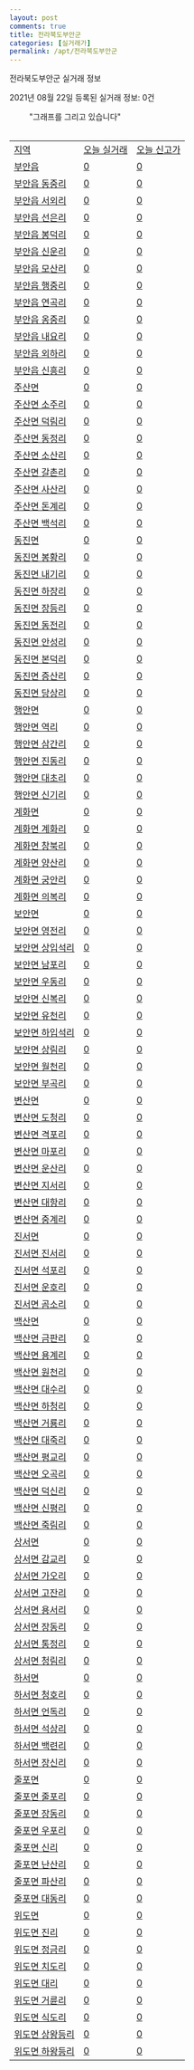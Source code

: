 ```yaml
---
layout: post
comments: true
title: 전라북도부안군
categories: [실거래가]
permalink: /apt/전라북도부안군
---
```


전라북도부안군 실거래 정보

2021년 08월 22일 등록된 실거래 정보: 0건

<!--<script async src="https://pagead2.googlesyndication.com/pagead/js/adsbygoogle.js?client=ca-pub-3485438051770037"
 crossorigin="anonymous"></script>-->

<script type="text/javascript">
  google.charts.load('current', {'packages':['corechart']});
  google.charts.setOnLoadCallback(drawChart);

  function drawChart() {
    var data = google.visualization.arrayToDataTable([['거래일', '매매', '전월세', '전매'], ['19-10', 0, 0, 3], ['19-11', 0, 0, 1], ['20-02', 0, 0, 3], ['20-03', 0, 0, 8], ['20-04', 0, 0, 17], ['20-05', 0, 0, 14], ['20-06', 0, 0, 6], ['20-07', 0, 0, 3], ['20-08', 8, 5, 1], ['20-09', 26, 11, 0], ['20-10', 19, 9, 1], ['20-11', 32, 17, 0], ['20-12', 33, 8, 1], ['21-01', 29, 7, 3], ['21-02', 16, 24, 0], ['21-03', 32, 11, 1], ['21-04', 32, 7, 0], ['21-05', 20, 16, 2], ['21-06', 15, 15, 3], ['21-07', 26, 9, 6], ['21-08', 5, 2, 2]]);

    var options = {
      title: '최근 1년간 유형별 거래량 추이',
      legend: { position: 'bottom' }
    };

    setTimeout(function() {
        var chart = new google.visualization.LineChart(document.getElementById('columnchart_material'));
        chart.draw(data, (options));
        document.getElementById('loading').style.display = 'none';
    }, 1000);

  }
</script>

<div id="loading" style="z-index:20; display: block; margin-left: 35px">"그래프를 그리고 있습니다"</div>
<div id="columnchart_material" style="width: 95%; margin-left: -35px; display: block"></div>
<!--<div style="width: 95%; margin-left: -35px; display: block">
      <script async src="https://pagead2.googlesyndication.com/pagead/js/adsbygoogle.js?client=ca-pub-3485438051770037"
          crossorigin="anonymous"></script>
      <ins class="adsbygoogle"
          style="display:block"
          data-ad-format="fluid"
          data-ad-layout-key="-fb+5w+4e-db+86"
          data-ad-client="ca-pub-3485438051770037"
          data-ad-slot="1827090281"></ins>
      <script>
          (adsbygoogle = window.adsbygoogle || []).push({});
      </script>
</div>-->
<br>
<table class="sortable">
  <tr>
    <td><a href="#">지역</a></td>
    <td><a href="#">오늘 실거래</a></td>
    <td><a href="#">오늘 신고가</a></td>
  </tr>

  
  <tr class="item">
    <td><a href="전라북도부안군부안읍">부안읍</a></td>
    <td><a href="전라북도부안군부안읍">0</a></td>
    <td><a href="전라북도부안군부안읍">0</a></td>
  </tr>
    

  <tr class="item">
    <td><a href="전라북도부안군부안읍동중리">부안읍 동중리</a></td>
    <td><a href="전라북도부안군부안읍동중리">0</a></td>
    <td><a href="전라북도부안군부안읍동중리">0</a></td>
  </tr>
    

  <tr class="item">
    <td><a href="전라북도부안군부안읍서외리">부안읍 서외리</a></td>
    <td><a href="전라북도부안군부안읍서외리">0</a></td>
    <td><a href="전라북도부안군부안읍서외리">0</a></td>
  </tr>
    

  <tr class="item">
    <td><a href="전라북도부안군부안읍선은리">부안읍 선은리</a></td>
    <td><a href="전라북도부안군부안읍선은리">0</a></td>
    <td><a href="전라북도부안군부안읍선은리">0</a></td>
  </tr>
    

  <tr class="item">
    <td><a href="전라북도부안군부안읍봉덕리">부안읍 봉덕리</a></td>
    <td><a href="전라북도부안군부안읍봉덕리">0</a></td>
    <td><a href="전라북도부안군부안읍봉덕리">0</a></td>
  </tr>
    

  <tr class="item">
    <td><a href="전라북도부안군부안읍신운리">부안읍 신운리</a></td>
    <td><a href="전라북도부안군부안읍신운리">0</a></td>
    <td><a href="전라북도부안군부안읍신운리">0</a></td>
  </tr>
    

  <tr class="item">
    <td><a href="전라북도부안군부안읍모산리">부안읍 모산리</a></td>
    <td><a href="전라북도부안군부안읍모산리">0</a></td>
    <td><a href="전라북도부안군부안읍모산리">0</a></td>
  </tr>
    

  <tr class="item">
    <td><a href="전라북도부안군부안읍행중리">부안읍 행중리</a></td>
    <td><a href="전라북도부안군부안읍행중리">0</a></td>
    <td><a href="전라북도부안군부안읍행중리">0</a></td>
  </tr>
    

  <tr class="item">
    <td><a href="전라북도부안군부안읍연곡리">부안읍 연곡리</a></td>
    <td><a href="전라북도부안군부안읍연곡리">0</a></td>
    <td><a href="전라북도부안군부안읍연곡리">0</a></td>
  </tr>
    

  <tr class="item">
    <td><a href="전라북도부안군부안읍옹중리">부안읍 옹중리</a></td>
    <td><a href="전라북도부안군부안읍옹중리">0</a></td>
    <td><a href="전라북도부안군부안읍옹중리">0</a></td>
  </tr>
    

  <tr class="item">
    <td><a href="전라북도부안군부안읍내요리">부안읍 내요리</a></td>
    <td><a href="전라북도부안군부안읍내요리">0</a></td>
    <td><a href="전라북도부안군부안읍내요리">0</a></td>
  </tr>
    

  <tr class="item">
    <td><a href="전라북도부안군부안읍외하리">부안읍 외하리</a></td>
    <td><a href="전라북도부안군부안읍외하리">0</a></td>
    <td><a href="전라북도부안군부안읍외하리">0</a></td>
  </tr>
    

  <tr class="item">
    <td><a href="전라북도부안군부안읍신흥리">부안읍 신흥리</a></td>
    <td><a href="전라북도부안군부안읍신흥리">0</a></td>
    <td><a href="전라북도부안군부안읍신흥리">0</a></td>
  </tr>
    

  <tr class="item">
    <td><a href="전라북도부안군주산면">주산면</a></td>
    <td><a href="전라북도부안군주산면">0</a></td>
    <td><a href="전라북도부안군주산면">0</a></td>
  </tr>
    

  <tr class="item">
    <td><a href="전라북도부안군주산면소주리">주산면 소주리</a></td>
    <td><a href="전라북도부안군주산면소주리">0</a></td>
    <td><a href="전라북도부안군주산면소주리">0</a></td>
  </tr>
    

  <tr class="item">
    <td><a href="전라북도부안군주산면덕림리">주산면 덕림리</a></td>
    <td><a href="전라북도부안군주산면덕림리">0</a></td>
    <td><a href="전라북도부안군주산면덕림리">0</a></td>
  </tr>
    

  <tr class="item">
    <td><a href="전라북도부안군주산면동정리">주산면 동정리</a></td>
    <td><a href="전라북도부안군주산면동정리">0</a></td>
    <td><a href="전라북도부안군주산면동정리">0</a></td>
  </tr>
    

  <tr class="item">
    <td><a href="전라북도부안군주산면소산리">주산면 소산리</a></td>
    <td><a href="전라북도부안군주산면소산리">0</a></td>
    <td><a href="전라북도부안군주산면소산리">0</a></td>
  </tr>
    

  <tr class="item">
    <td><a href="전라북도부안군주산면갈촌리">주산면 갈촌리</a></td>
    <td><a href="전라북도부안군주산면갈촌리">0</a></td>
    <td><a href="전라북도부안군주산면갈촌리">0</a></td>
  </tr>
    

  <tr class="item">
    <td><a href="전라북도부안군주산면사산리">주산면 사산리</a></td>
    <td><a href="전라북도부안군주산면사산리">0</a></td>
    <td><a href="전라북도부안군주산면사산리">0</a></td>
  </tr>
    

  <tr class="item">
    <td><a href="전라북도부안군주산면돈계리">주산면 돈계리</a></td>
    <td><a href="전라북도부안군주산면돈계리">0</a></td>
    <td><a href="전라북도부안군주산면돈계리">0</a></td>
  </tr>
    

  <tr class="item">
    <td><a href="전라북도부안군주산면백석리">주산면 백석리</a></td>
    <td><a href="전라북도부안군주산면백석리">0</a></td>
    <td><a href="전라북도부안군주산면백석리">0</a></td>
  </tr>
    

  <tr class="item">
    <td><a href="전라북도부안군동진면">동진면</a></td>
    <td><a href="전라북도부안군동진면">0</a></td>
    <td><a href="전라북도부안군동진면">0</a></td>
  </tr>
    

  <tr class="item">
    <td><a href="전라북도부안군동진면봉황리">동진면 봉황리</a></td>
    <td><a href="전라북도부안군동진면봉황리">0</a></td>
    <td><a href="전라북도부안군동진면봉황리">0</a></td>
  </tr>
    

  <tr class="item">
    <td><a href="전라북도부안군동진면내기리">동진면 내기리</a></td>
    <td><a href="전라북도부안군동진면내기리">0</a></td>
    <td><a href="전라북도부안군동진면내기리">0</a></td>
  </tr>
    

  <tr class="item">
    <td><a href="전라북도부안군동진면하장리">동진면 하장리</a></td>
    <td><a href="전라북도부안군동진면하장리">0</a></td>
    <td><a href="전라북도부안군동진면하장리">0</a></td>
  </tr>
    

  <tr class="item">
    <td><a href="전라북도부안군동진면장등리">동진면 장등리</a></td>
    <td><a href="전라북도부안군동진면장등리">0</a></td>
    <td><a href="전라북도부안군동진면장등리">0</a></td>
  </tr>
    

  <tr class="item">
    <td><a href="전라북도부안군동진면동전리">동진면 동전리</a></td>
    <td><a href="전라북도부안군동진면동전리">0</a></td>
    <td><a href="전라북도부안군동진면동전리">0</a></td>
  </tr>
    

  <tr class="item">
    <td><a href="전라북도부안군동진면안성리">동진면 안성리</a></td>
    <td><a href="전라북도부안군동진면안성리">0</a></td>
    <td><a href="전라북도부안군동진면안성리">0</a></td>
  </tr>
    

  <tr class="item">
    <td><a href="전라북도부안군동진면본덕리">동진면 본덕리</a></td>
    <td><a href="전라북도부안군동진면본덕리">0</a></td>
    <td><a href="전라북도부안군동진면본덕리">0</a></td>
  </tr>
    

  <tr class="item">
    <td><a href="전라북도부안군동진면증산리">동진면 증산리</a></td>
    <td><a href="전라북도부안군동진면증산리">0</a></td>
    <td><a href="전라북도부안군동진면증산리">0</a></td>
  </tr>
    

  <tr class="item">
    <td><a href="전라북도부안군동진면당상리">동진면 당상리</a></td>
    <td><a href="전라북도부안군동진면당상리">0</a></td>
    <td><a href="전라북도부안군동진면당상리">0</a></td>
  </tr>
    

  <tr class="item">
    <td><a href="전라북도부안군행안면">행안면</a></td>
    <td><a href="전라북도부안군행안면">0</a></td>
    <td><a href="전라북도부안군행안면">0</a></td>
  </tr>
    

  <tr class="item">
    <td><a href="전라북도부안군행안면역리">행안면 역리</a></td>
    <td><a href="전라북도부안군행안면역리">0</a></td>
    <td><a href="전라북도부안군행안면역리">0</a></td>
  </tr>
    

  <tr class="item">
    <td><a href="전라북도부안군행안면삼간리">행안면 삼간리</a></td>
    <td><a href="전라북도부안군행안면삼간리">0</a></td>
    <td><a href="전라북도부안군행안면삼간리">0</a></td>
  </tr>
    

  <tr class="item">
    <td><a href="전라북도부안군행안면진동리">행안면 진동리</a></td>
    <td><a href="전라북도부안군행안면진동리">0</a></td>
    <td><a href="전라북도부안군행안면진동리">0</a></td>
  </tr>
    

  <tr class="item">
    <td><a href="전라북도부안군행안면대초리">행안면 대초리</a></td>
    <td><a href="전라북도부안군행안면대초리">0</a></td>
    <td><a href="전라북도부안군행안면대초리">0</a></td>
  </tr>
    

  <tr class="item">
    <td><a href="전라북도부안군행안면신기리">행안면 신기리</a></td>
    <td><a href="전라북도부안군행안면신기리">0</a></td>
    <td><a href="전라북도부안군행안면신기리">0</a></td>
  </tr>
    

  <tr class="item">
    <td><a href="전라북도부안군계화면">계화면</a></td>
    <td><a href="전라북도부안군계화면">0</a></td>
    <td><a href="전라북도부안군계화면">0</a></td>
  </tr>
    

  <tr class="item">
    <td><a href="전라북도부안군계화면계화리">계화면 계화리</a></td>
    <td><a href="전라북도부안군계화면계화리">0</a></td>
    <td><a href="전라북도부안군계화면계화리">0</a></td>
  </tr>
    

  <tr class="item">
    <td><a href="전라북도부안군계화면창북리">계화면 창북리</a></td>
    <td><a href="전라북도부안군계화면창북리">0</a></td>
    <td><a href="전라북도부안군계화면창북리">0</a></td>
  </tr>
    

  <tr class="item">
    <td><a href="전라북도부안군계화면양산리">계화면 양산리</a></td>
    <td><a href="전라북도부안군계화면양산리">0</a></td>
    <td><a href="전라북도부안군계화면양산리">0</a></td>
  </tr>
    

  <tr class="item">
    <td><a href="전라북도부안군계화면궁안리">계화면 궁안리</a></td>
    <td><a href="전라북도부안군계화면궁안리">0</a></td>
    <td><a href="전라북도부안군계화면궁안리">0</a></td>
  </tr>
    

  <tr class="item">
    <td><a href="전라북도부안군계화면의복리">계화면 의복리</a></td>
    <td><a href="전라북도부안군계화면의복리">0</a></td>
    <td><a href="전라북도부안군계화면의복리">0</a></td>
  </tr>
    

  <tr class="item">
    <td><a href="전라북도부안군보안면">보안면</a></td>
    <td><a href="전라북도부안군보안면">0</a></td>
    <td><a href="전라북도부안군보안면">0</a></td>
  </tr>
    

  <tr class="item">
    <td><a href="전라북도부안군보안면영전리">보안면 영전리</a></td>
    <td><a href="전라북도부안군보안면영전리">0</a></td>
    <td><a href="전라북도부안군보안면영전리">0</a></td>
  </tr>
    

  <tr class="item">
    <td><a href="전라북도부안군보안면상입석리">보안면 상입석리</a></td>
    <td><a href="전라북도부안군보안면상입석리">0</a></td>
    <td><a href="전라북도부안군보안면상입석리">0</a></td>
  </tr>
    

  <tr class="item">
    <td><a href="전라북도부안군보안면남포리">보안면 남포리</a></td>
    <td><a href="전라북도부안군보안면남포리">0</a></td>
    <td><a href="전라북도부안군보안면남포리">0</a></td>
  </tr>
    

  <tr class="item">
    <td><a href="전라북도부안군보안면우동리">보안면 우동리</a></td>
    <td><a href="전라북도부안군보안면우동리">0</a></td>
    <td><a href="전라북도부안군보안면우동리">0</a></td>
  </tr>
    

  <tr class="item">
    <td><a href="전라북도부안군보안면신복리">보안면 신복리</a></td>
    <td><a href="전라북도부안군보안면신복리">0</a></td>
    <td><a href="전라북도부안군보안면신복리">0</a></td>
  </tr>
    

  <tr class="item">
    <td><a href="전라북도부안군보안면유천리">보안면 유천리</a></td>
    <td><a href="전라북도부안군보안면유천리">0</a></td>
    <td><a href="전라북도부안군보안면유천리">0</a></td>
  </tr>
    

  <tr class="item">
    <td><a href="전라북도부안군보안면하입석리">보안면 하입석리</a></td>
    <td><a href="전라북도부안군보안면하입석리">0</a></td>
    <td><a href="전라북도부안군보안면하입석리">0</a></td>
  </tr>
    

  <tr class="item">
    <td><a href="전라북도부안군보안면상림리">보안면 상림리</a></td>
    <td><a href="전라북도부안군보안면상림리">0</a></td>
    <td><a href="전라북도부안군보안면상림리">0</a></td>
  </tr>
    

  <tr class="item">
    <td><a href="전라북도부안군보안면월천리">보안면 월천리</a></td>
    <td><a href="전라북도부안군보안면월천리">0</a></td>
    <td><a href="전라북도부안군보안면월천리">0</a></td>
  </tr>
    

  <tr class="item">
    <td><a href="전라북도부안군보안면부곡리">보안면 부곡리</a></td>
    <td><a href="전라북도부안군보안면부곡리">0</a></td>
    <td><a href="전라북도부안군보안면부곡리">0</a></td>
  </tr>
    

  <tr class="item">
    <td><a href="전라북도부안군변산면">변산면</a></td>
    <td><a href="전라북도부안군변산면">0</a></td>
    <td><a href="전라북도부안군변산면">0</a></td>
  </tr>
    

  <tr class="item">
    <td><a href="전라북도부안군변산면도청리">변산면 도청리</a></td>
    <td><a href="전라북도부안군변산면도청리">0</a></td>
    <td><a href="전라북도부안군변산면도청리">0</a></td>
  </tr>
    

  <tr class="item">
    <td><a href="전라북도부안군변산면격포리">변산면 격포리</a></td>
    <td><a href="전라북도부안군변산면격포리">0</a></td>
    <td><a href="전라북도부안군변산면격포리">0</a></td>
  </tr>
    

  <tr class="item">
    <td><a href="전라북도부안군변산면마포리">변산면 마포리</a></td>
    <td><a href="전라북도부안군변산면마포리">0</a></td>
    <td><a href="전라북도부안군변산면마포리">0</a></td>
  </tr>
    

  <tr class="item">
    <td><a href="전라북도부안군변산면운산리">변산면 운산리</a></td>
    <td><a href="전라북도부안군변산면운산리">0</a></td>
    <td><a href="전라북도부안군변산면운산리">0</a></td>
  </tr>
    

  <tr class="item">
    <td><a href="전라북도부안군변산면지서리">변산면 지서리</a></td>
    <td><a href="전라북도부안군변산면지서리">0</a></td>
    <td><a href="전라북도부안군변산면지서리">0</a></td>
  </tr>
    

  <tr class="item">
    <td><a href="전라북도부안군변산면대항리">변산면 대항리</a></td>
    <td><a href="전라북도부안군변산면대항리">0</a></td>
    <td><a href="전라북도부안군변산면대항리">0</a></td>
  </tr>
    

  <tr class="item">
    <td><a href="전라북도부안군변산면중계리">변산면 중계리</a></td>
    <td><a href="전라북도부안군변산면중계리">0</a></td>
    <td><a href="전라북도부안군변산면중계리">0</a></td>
  </tr>
    

  <tr class="item">
    <td><a href="전라북도부안군진서면">진서면</a></td>
    <td><a href="전라북도부안군진서면">0</a></td>
    <td><a href="전라북도부안군진서면">0</a></td>
  </tr>
    

  <tr class="item">
    <td><a href="전라북도부안군진서면진서리">진서면 진서리</a></td>
    <td><a href="전라북도부안군진서면진서리">0</a></td>
    <td><a href="전라북도부안군진서면진서리">0</a></td>
  </tr>
    

  <tr class="item">
    <td><a href="전라북도부안군진서면석포리">진서면 석포리</a></td>
    <td><a href="전라북도부안군진서면석포리">0</a></td>
    <td><a href="전라북도부안군진서면석포리">0</a></td>
  </tr>
    

  <tr class="item">
    <td><a href="전라북도부안군진서면운호리">진서면 운호리</a></td>
    <td><a href="전라북도부안군진서면운호리">0</a></td>
    <td><a href="전라북도부안군진서면운호리">0</a></td>
  </tr>
    

  <tr class="item">
    <td><a href="전라북도부안군진서면곰소리">진서면 곰소리</a></td>
    <td><a href="전라북도부안군진서면곰소리">0</a></td>
    <td><a href="전라북도부안군진서면곰소리">0</a></td>
  </tr>
    

  <tr class="item">
    <td><a href="전라북도부안군백산면">백산면</a></td>
    <td><a href="전라북도부안군백산면">0</a></td>
    <td><a href="전라북도부안군백산면">0</a></td>
  </tr>
    

  <tr class="item">
    <td><a href="전라북도부안군백산면금판리">백산면 금판리</a></td>
    <td><a href="전라북도부안군백산면금판리">0</a></td>
    <td><a href="전라북도부안군백산면금판리">0</a></td>
  </tr>
    

  <tr class="item">
    <td><a href="전라북도부안군백산면용계리">백산면 용계리</a></td>
    <td><a href="전라북도부안군백산면용계리">0</a></td>
    <td><a href="전라북도부안군백산면용계리">0</a></td>
  </tr>
    

  <tr class="item">
    <td><a href="전라북도부안군백산면원천리">백산면 원천리</a></td>
    <td><a href="전라북도부안군백산면원천리">0</a></td>
    <td><a href="전라북도부안군백산면원천리">0</a></td>
  </tr>
    

  <tr class="item">
    <td><a href="전라북도부안군백산면대수리">백산면 대수리</a></td>
    <td><a href="전라북도부안군백산면대수리">0</a></td>
    <td><a href="전라북도부안군백산면대수리">0</a></td>
  </tr>
    

  <tr class="item">
    <td><a href="전라북도부안군백산면하청리">백산면 하청리</a></td>
    <td><a href="전라북도부안군백산면하청리">0</a></td>
    <td><a href="전라북도부안군백산면하청리">0</a></td>
  </tr>
    

  <tr class="item">
    <td><a href="전라북도부안군백산면거룡리">백산면 거룡리</a></td>
    <td><a href="전라북도부안군백산면거룡리">0</a></td>
    <td><a href="전라북도부안군백산면거룡리">0</a></td>
  </tr>
    

  <tr class="item">
    <td><a href="전라북도부안군백산면대죽리">백산면 대죽리</a></td>
    <td><a href="전라북도부안군백산면대죽리">0</a></td>
    <td><a href="전라북도부안군백산면대죽리">0</a></td>
  </tr>
    

  <tr class="item">
    <td><a href="전라북도부안군백산면평교리">백산면 평교리</a></td>
    <td><a href="전라북도부안군백산면평교리">0</a></td>
    <td><a href="전라북도부안군백산면평교리">0</a></td>
  </tr>
    

  <tr class="item">
    <td><a href="전라북도부안군백산면오곡리">백산면 오곡리</a></td>
    <td><a href="전라북도부안군백산면오곡리">0</a></td>
    <td><a href="전라북도부안군백산면오곡리">0</a></td>
  </tr>
    

  <tr class="item">
    <td><a href="전라북도부안군백산면덕신리">백산면 덕신리</a></td>
    <td><a href="전라북도부안군백산면덕신리">0</a></td>
    <td><a href="전라북도부안군백산면덕신리">0</a></td>
  </tr>
    

  <tr class="item">
    <td><a href="전라북도부안군백산면신평리">백산면 신평리</a></td>
    <td><a href="전라북도부안군백산면신평리">0</a></td>
    <td><a href="전라북도부안군백산면신평리">0</a></td>
  </tr>
    

  <tr class="item">
    <td><a href="전라북도부안군백산면죽림리">백산면 죽림리</a></td>
    <td><a href="전라북도부안군백산면죽림리">0</a></td>
    <td><a href="전라북도부안군백산면죽림리">0</a></td>
  </tr>
    

  <tr class="item">
    <td><a href="전라북도부안군상서면">상서면</a></td>
    <td><a href="전라북도부안군상서면">0</a></td>
    <td><a href="전라북도부안군상서면">0</a></td>
  </tr>
    

  <tr class="item">
    <td><a href="전라북도부안군상서면감교리">상서면 감교리</a></td>
    <td><a href="전라북도부안군상서면감교리">0</a></td>
    <td><a href="전라북도부안군상서면감교리">0</a></td>
  </tr>
    

  <tr class="item">
    <td><a href="전라북도부안군상서면가오리">상서면 가오리</a></td>
    <td><a href="전라북도부안군상서면가오리">0</a></td>
    <td><a href="전라북도부안군상서면가오리">0</a></td>
  </tr>
    

  <tr class="item">
    <td><a href="전라북도부안군상서면고잔리">상서면 고잔리</a></td>
    <td><a href="전라북도부안군상서면고잔리">0</a></td>
    <td><a href="전라북도부안군상서면고잔리">0</a></td>
  </tr>
    

  <tr class="item">
    <td><a href="전라북도부안군상서면용서리">상서면 용서리</a></td>
    <td><a href="전라북도부안군상서면용서리">0</a></td>
    <td><a href="전라북도부안군상서면용서리">0</a></td>
  </tr>
    

  <tr class="item">
    <td><a href="전라북도부안군상서면장동리">상서면 장동리</a></td>
    <td><a href="전라북도부안군상서면장동리">0</a></td>
    <td><a href="전라북도부안군상서면장동리">0</a></td>
  </tr>
    

  <tr class="item">
    <td><a href="전라북도부안군상서면통정리">상서면 통정리</a></td>
    <td><a href="전라북도부안군상서면통정리">0</a></td>
    <td><a href="전라북도부안군상서면통정리">0</a></td>
  </tr>
    

  <tr class="item">
    <td><a href="전라북도부안군상서면청림리">상서면 청림리</a></td>
    <td><a href="전라북도부안군상서면청림리">0</a></td>
    <td><a href="전라북도부안군상서면청림리">0</a></td>
  </tr>
    

  <tr class="item">
    <td><a href="전라북도부안군하서면">하서면</a></td>
    <td><a href="전라북도부안군하서면">0</a></td>
    <td><a href="전라북도부안군하서면">0</a></td>
  </tr>
    

  <tr class="item">
    <td><a href="전라북도부안군하서면청호리">하서면 청호리</a></td>
    <td><a href="전라북도부안군하서면청호리">0</a></td>
    <td><a href="전라북도부안군하서면청호리">0</a></td>
  </tr>
    

  <tr class="item">
    <td><a href="전라북도부안군하서면언독리">하서면 언독리</a></td>
    <td><a href="전라북도부안군하서면언독리">0</a></td>
    <td><a href="전라북도부안군하서면언독리">0</a></td>
  </tr>
    

  <tr class="item">
    <td><a href="전라북도부안군하서면석상리">하서면 석상리</a></td>
    <td><a href="전라북도부안군하서면석상리">0</a></td>
    <td><a href="전라북도부안군하서면석상리">0</a></td>
  </tr>
    

  <tr class="item">
    <td><a href="전라북도부안군하서면백련리">하서면 백련리</a></td>
    <td><a href="전라북도부안군하서면백련리">0</a></td>
    <td><a href="전라북도부안군하서면백련리">0</a></td>
  </tr>
    

  <tr class="item">
    <td><a href="전라북도부안군하서면장신리">하서면 장신리</a></td>
    <td><a href="전라북도부안군하서면장신리">0</a></td>
    <td><a href="전라북도부안군하서면장신리">0</a></td>
  </tr>
    

  <tr class="item">
    <td><a href="전라북도부안군줄포면">줄포면</a></td>
    <td><a href="전라북도부안군줄포면">0</a></td>
    <td><a href="전라북도부안군줄포면">0</a></td>
  </tr>
    

  <tr class="item">
    <td><a href="전라북도부안군줄포면줄포리">줄포면 줄포리</a></td>
    <td><a href="전라북도부안군줄포면줄포리">0</a></td>
    <td><a href="전라북도부안군줄포면줄포리">0</a></td>
  </tr>
    

  <tr class="item">
    <td><a href="전라북도부안군줄포면장동리">줄포면 장동리</a></td>
    <td><a href="전라북도부안군줄포면장동리">0</a></td>
    <td><a href="전라북도부안군줄포면장동리">0</a></td>
  </tr>
    

  <tr class="item">
    <td><a href="전라북도부안군줄포면우포리">줄포면 우포리</a></td>
    <td><a href="전라북도부안군줄포면우포리">0</a></td>
    <td><a href="전라북도부안군줄포면우포리">0</a></td>
  </tr>
    

  <tr class="item">
    <td><a href="전라북도부안군줄포면신리">줄포면 신리</a></td>
    <td><a href="전라북도부안군줄포면신리">0</a></td>
    <td><a href="전라북도부안군줄포면신리">0</a></td>
  </tr>
    

  <tr class="item">
    <td><a href="전라북도부안군줄포면난산리">줄포면 난산리</a></td>
    <td><a href="전라북도부안군줄포면난산리">0</a></td>
    <td><a href="전라북도부안군줄포면난산리">0</a></td>
  </tr>
    

  <tr class="item">
    <td><a href="전라북도부안군줄포면파산리">줄포면 파산리</a></td>
    <td><a href="전라북도부안군줄포면파산리">0</a></td>
    <td><a href="전라북도부안군줄포면파산리">0</a></td>
  </tr>
    

  <tr class="item">
    <td><a href="전라북도부안군줄포면대동리">줄포면 대동리</a></td>
    <td><a href="전라북도부안군줄포면대동리">0</a></td>
    <td><a href="전라북도부안군줄포면대동리">0</a></td>
  </tr>
    

  <tr class="item">
    <td><a href="전라북도부안군위도면">위도면</a></td>
    <td><a href="전라북도부안군위도면">0</a></td>
    <td><a href="전라북도부안군위도면">0</a></td>
  </tr>
    

  <tr class="item">
    <td><a href="전라북도부안군위도면진리">위도면 진리</a></td>
    <td><a href="전라북도부안군위도면진리">0</a></td>
    <td><a href="전라북도부안군위도면진리">0</a></td>
  </tr>
    

  <tr class="item">
    <td><a href="전라북도부안군위도면정금리">위도면 정금리</a></td>
    <td><a href="전라북도부안군위도면정금리">0</a></td>
    <td><a href="전라북도부안군위도면정금리">0</a></td>
  </tr>
    

  <tr class="item">
    <td><a href="전라북도부안군위도면치도리">위도면 치도리</a></td>
    <td><a href="전라북도부안군위도면치도리">0</a></td>
    <td><a href="전라북도부안군위도면치도리">0</a></td>
  </tr>
    

  <tr class="item">
    <td><a href="전라북도부안군위도면대리">위도면 대리</a></td>
    <td><a href="전라북도부안군위도면대리">0</a></td>
    <td><a href="전라북도부안군위도면대리">0</a></td>
  </tr>
    

  <tr class="item">
    <td><a href="전라북도부안군위도면거륜리">위도면 거륜리</a></td>
    <td><a href="전라북도부안군위도면거륜리">0</a></td>
    <td><a href="전라북도부안군위도면거륜리">0</a></td>
  </tr>
    

  <tr class="item">
    <td><a href="전라북도부안군위도면식도리">위도면 식도리</a></td>
    <td><a href="전라북도부안군위도면식도리">0</a></td>
    <td><a href="전라북도부안군위도면식도리">0</a></td>
  </tr>
    

  <tr class="item">
    <td><a href="전라북도부안군위도면상왕등리">위도면 상왕등리</a></td>
    <td><a href="전라북도부안군위도면상왕등리">0</a></td>
    <td><a href="전라북도부안군위도면상왕등리">0</a></td>
  </tr>
    

  <tr class="item">
    <td><a href="전라북도부안군위도면하왕등리">위도면 하왕등리</a></td>
    <td><a href="전라북도부안군위도면하왕등리">0</a></td>
    <td><a href="전라북도부안군위도면하왕등리">0</a></td>
  </tr>
    


</table>


    